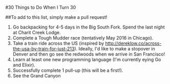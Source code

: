 #30 Things to Do When I Turn 30

##To add to this list, simply make a pull request!

1. Go backpacking for 4-5 days in the Big South Fork. Spend the last night at Charit Creek Lodge.
2. Complete a Tough Mudder race (tentatively May 2016 in Chicago).
3. Take a train ride across the US (inspired by http://dereklow.co/across-the-usa-by-train-for-just-213). Ideally, I'd like to make a stopover in Denver and then go see the redwoods when we arrive in San Francisco!
4. Learn at least one new programming language (I'm currently eying Go and Elixir).
5. Successfully complete 1 pull-up (this will be a first!).
6. See the Grand Canyon
